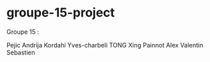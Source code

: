 # groupe-15-project

Groupe 15 :

 Pejic Andrija
 Kordahi Yves-charbeli
 TONG Xing
 Painnot Alex
 Valentin Sebastien
